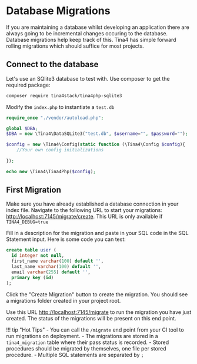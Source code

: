 # Database Migrations

If you are maintaining a database whilst developing an application there are always going to be incremental changes occuring to the database.
Database migrations help keep track of this. Tina4 has simple forward rolling migrations which should suffice for most projects.

## Connect to the database

Let's use an SQlite3 database to test with. Use composer to get the required package:

```bash
composer require tina4stack/tina4php-sqlite3
```

Modify the `index.php` to instantiate a `test.db`

```php
require_once "./vendor/autoload.php";

global $DBA;
$DBA = new \Tina4\DataSQLite3("test.db", $username="", $password="");

$config = new \Tina4\Config(static function (\Tina4\Config $config){
    //Your own config initializations
     
});

echo new \Tina4\Tina4Php($config);
```

## First Migration

Make sure you have already established a database connection in your index file.  Navigate to the following
URL to start your migrations: [http://localhost:7145/migrate/create](http://localhost:7145/migrate/create).
This URL is only available if `TINA4_DEBUG=true`

Fill in a description for the migration and paste in your SQL code in the SQL Statement input.
Here is some code you can test:

```sql
create table user (
  id integer not null,
  first_name varchar(100) default '',
  last_name varchar(100) default '',
  email varchar(255) default '',
  primary key (id)
);
```

Click the "Create Migration" button to create the migration. You should see a migrations folder created in your project root.

Use this URL [http://localhost:7145/migrate](http://localhost:7145/migrate) to run the migration you have just created.
The status of the migrations will be present on this end point.

!!! tip "Hot Tips"
    - You can call the `/migrate` end point from your CI tool to run migrations on deployment.
    - The migrations are stored in a `tina4_migration` table where their pass status is recorded.
    - Stored procedures should be migrated by themselves, one file per stored procedure.
    - Multiple SQL statements are separated by `;`
